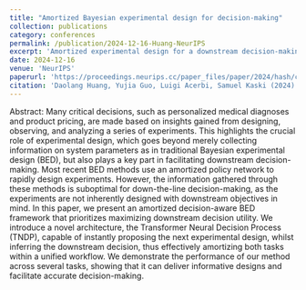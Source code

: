```yaml
---
title: "Amortized Bayesian experimental design for decision-making"
collection: publications
category: conferences
permalink: /publication/2024-12-16-Huang-NeurIPS
excerpt: 'Amortized experimental design for a downstream decision-making utility.'
date: 2024-12-16
venue: 'NeurIPS'
paperurl: 'https://proceedings.neurips.cc/paper_files/paper/2024/hash/c59f05d7ab3638b138cc61f32e1a7cd1-Abstract-Conference.html'
citation: 'Daolang Huang, Yujia Guo, Luigi Acerbi, Samuel Kaski (2024) &quot;Amortized Bayesian experimental design for decision-making,&quot; in <i>Advances in Neural Information Processing Systems</i> 37:109460--109486. Curran Associates, Inc.'
---
```


Abstract: Many critical decisions, such as personalized medical
diagnoses and product pricing, are made based on insights gained from
designing, observing, and analyzing a series of experiments. This
highlights the crucial role of experimental design, which goes beyond
merely collecting information on system parameters as in traditional
Bayesian experimental design (BED), but also plays a key part in
facilitating downstream decision-making. Most recent BED methods use
an amortized policy network to rapidly design experiments. However,
the information gathered through these methods is suboptimal for
down-the-line decision-making, as the experiments are not inherently
designed with downstream objectives in mind. In this paper, we present
an amortized decision-aware BED framework that prioritizes maximizing
downstream decision utility. We introduce a novel architecture, the
Transformer Neural Decision Process (TNDP), capable of instantly
proposing the next experimental design, whilst inferring the
downstream decision, thus effectively amortizing both tasks within a
unified workflow. We demonstrate the performance of our method across
several tasks, showing that it can deliver informative designs and
facilitate accurate decision-making.
